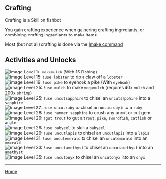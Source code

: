 ## Crafting ##

Crafting is a Skill on fishbot

You gain crafting experience when gathering crafting ingrediants, or combining crafting ingrediants to make items.

Most (but not all) crafting is done via the [!make command](./Make.md) 

## Activities and Unlocks ##

![image](https://fishbot.app/items/mulch.png) Level 1: `!makemulch` (With 15 Fishing)\
![image](https://fishbot.app/items/lobsterclaw.png) Level 15: `!use lobster` to rip a claw off a `lobster`\
![image](https://fishbot.app/items/eyehook.png) Level 19: `!use pike` to eyehook a pike (With `eyehook`)\
![image](https://fishbot.app/items/megamulch.png) Level 25: `!use mulch` to make `megamulch` (requires 40x `mulch` and 200x `shrimp`)\
![image](https://fishbot.app/items/chisel.png) Level 25: `!use uncutsapphire` to chisel an `uncutsapphire` into a `sapphire`\
![image](https://fishbot.app/items/chisel.png) Level 27: `!use uncutruby` to chisel an `uncutruby` into a `ruby`\
![image](https://fishbot.app/items/hammer.png) Level 28: `!use hammer sapphire` to crush any uncut or cut gem\
![image](https://fishbot.app/items/gutter.png) Level 29: `!gut trout` to gut a `trout`, `pike`, `swordfish`, `catfish` or `angler`\
![image](https://fishbot.app/items/craftingknife.png) Level 29: `!use babyeel` to skin a `babyeel`\
![image](https://fishbot.app/items/chisel.png) Level 29: `!use uncutlapis` to chisel an `uncutlapis` into a `lapis`\
![image](https://fishbot.app/items/chisel.png) Level 31: `!use uncutemerald` to chisel an `uncutemarald` into an `emerald`\
![image](https://fishbot.app/items/chisel.png) Level 33: `!use uncutamethyst` to chisel an `uncutamethyst` into an `amethyst`\
![image](https://fishbot.app/items/chisel.png) Level 35: `!use uncutonyx` to chisel an `uncutonyx` into an `onyx`






-----------------------------

[Home](https://fishbotapp.github.io/fishbotwiki/)

